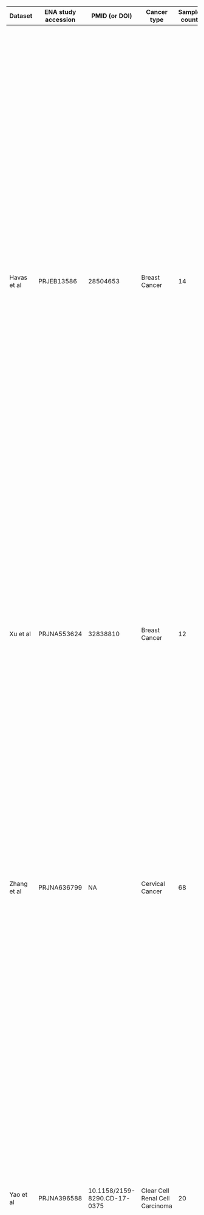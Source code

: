 | Dataset     | ENA study accession | PMID (or DOI)                | Cancer type                     | Sample count | Protocol                                                                                                                                                                                                                                                                                                                                                                                                                                                                                                                                                                                                                                                                                                                                                                                                                                                                                          |
| ----------- | ------------------- | ---------------------------- | ------------------------------- | ------------ | ------------------------------------------------------------------------------------------------------------------------------------------------------------------------------------------------------------------------------------------------------------------------------------------------------------------------------------------------------------------------------------------------------------------------------------------------------------------------------------------------------------------------------------------------------------------------------------------------------------------------------------------------------------------------------------------------------------------------------------------------------------------------------------------------------------------------------------------------------------------------------------------------- |
| Havas et al | PRJEB13586          | 28504653                     | Breast Cancer                   | 14           | Neoadjuvant treated patients were selected from the Genomstudy of the University Women\`s Clinic Heidelberg (2009-2016). This study includes primary breast cancer cases that were newly diagnosed at the University women's clinic of Heidelberg and had given their informed consent for participating in this study. This study was approved by the Ethical Committee of the Medical Faculty in Heidelberg. All cases were female and Caucasian. Fresh core needle biopsies and fresh tumor tissue were examined by a pathologist, snap-frozen in liquid nitrogen and stored at -80C within 15 min after sampling. Total RNA as well as DNA and protein were extracted by applying the QIAGEN All Prep Kit. All eluates were stored at -80C until usage. A sample swap most probably occurred for patient 207, so 207-S is actually in the T condition and 207-T in the S condition.           |
| Xu et al    | PRJNA553624         | 32838810                     | Breast Cancer                   | 12           | Total RNA were extracted from peripheral blood and library were constructed for the illumina Xten sequencing. We did transcriptomic sequencing of adjacent normal tissues and cancer tissues from 6 breast cancer patients. Total RNA were extracted and library were constructed for the illumina Xten sequencing.                                                                                                                                                                                                                                                                                                                                                                                                                                                                                                                                                                               |
| Zhang et al | PRJNA636799         | NA                           | Cervical Cancer                 | 68           | Investigate the transcriptomic differences between HPV-positive and HPV-negative primary cervical tumors. Overall design: Whole transcriptome sequencing was performed on 68 pre-treatment, primary cervical cancer samples from cervical cancer patients treated at the Washington University School of Medicine. A minimum of 0.5µg of RNA with RIN > 7 was extracted for library preparation. Sequencing was performed using Illumina HiSeq 3000, 1x50nt, ~40 million reads per sample), and aligned to GRCh38 using STAR 2.7.0f.                                                                                                                                                                                                                                                                                                                                                              |
| Yao et al   | PRJNA396588         | 10.1158/2159-8290.CD-17-0375 | Clear Cell Renal Cell Carcinoma | 20           | VHL loss is the most common genetic alteration event in ccRCC, but its effect on epigenetic landscape has not been elucidated previously. We describe the genome-wide cis-regulatory landscapes of VHL-deficient ccRCC tumors by comparing the epigenetic changes in terms of histone modifications (H3K27ac, H3K4me1, H3K4me3) with the transcriptomics profiles in 10 pairs of normal kidney and ccRCC tissues. Overall design: RNA-seq profiles of 10 patient-matched normal kidney and ccRCC pairs                                                                                                                                                                                                                                                                                                                                                                                            |
| Yan et al   | PRJNA480243         | 30819200                     | Gastric Cancer                  | 21           | Total RNA was isolated from fresh frozen GC tissues using Trizol reagent (Invitrogen) according to the manufacture’s protocol. The quality of RNA was assessed using Agilent 2200 TapeStation (Agilent technologies, US) to ensure high quality (RNA integrity number > 6). Then, 1–2 μg of total RNA was used for mRNA capture using NEBNextPolyA mRNA Magnetic Isolation Module and stranded RNA-seq libraries were constructed using a NEBNext Ultra Directional RNA Library Prep Kit. The 2 × 150 paired-end sequencing was performed on an Illumina HiSeqXten (Illumina, US). The resulting raw RNA-seq files (.fastq) were preprocessed using Trimmomatic, and reads were aligned to the reference genome (GRCh37) using hisat2. Finally, the reads per kilobase per million mapped reads (RPKM) values of genes were computed to represent the expression levels of genes using StringTie. |